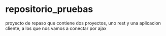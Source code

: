 # repositorio_pruebas
proyecto de repaso que contiene dos proyectos, uno rest y una aplicacion cliente, a los que nos vamos a conectar por ajax

